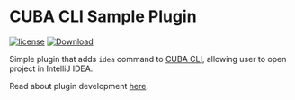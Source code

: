 # CUBA CLI Sample Plugin

<a href="http://www.apache.org/licenses/LICENSE-2.0"><img src="https://img.shields.io/badge/license-Apache%20License%202.0-blue.svg?style=flat" alt="license" title=""></a>
[ ![Download](https://api.bintray.com/packages/cuba-platform/main/cli-ide-opener/images/download.svg?version=1.0.0) ](https://bintray.com/cuba-platform/main/cli-ide-opener/1.0.0/link)

Simple plugin that adds `idea` command to [CUBA CLI](https://github.com/cuba-platform/cuba-cli), allowing user to open project in IntelliJ IDEA.

Read about plugin development [here](https://github.com/cuba-platform/cuba-cli/wiki/Plugin-Development).
